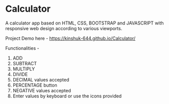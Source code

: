 # Calculator
A calculator app based on HTML, CSS, BOOTSTRAP and JAVASCRIPT with responsive web design according to various viewports.

Project Demo here - https://kinshuk-644.github.io/Calculator/

Functionalities -
1. ADD
2. SUBTRACT
3. MULTIPLY
4. DIVIDE
5. DECIMAL values accepted
6. PERCENTAGE button
7. NEGATIVE values accepted
8. Enter values by keyboard or use the icons provided
